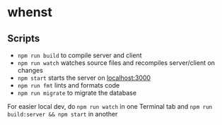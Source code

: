 # whenst

## Scripts

- `npm run build` to compile server and client
- `npm run watch` watches source files and recompiles server/client on changes
- `npm start` starts the server on [localhost:3000](http://localhost:3000)
- `npm run fmt` lints and formats code
- `npm run migrate` to migrate the database

For easier local dev, do `npm run watch` in one Terminal tab and `npm run build:server && npm start` in another
